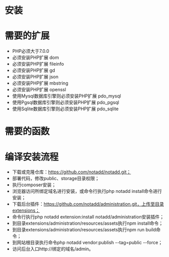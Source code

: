 # 安装

# 需要的扩展

* PHP必须大于7.0.0
* 必须安装PHP扩展 dom
* 必须安装PHP扩展 fileinfo
* 必须安装PHP扩展 gd
* 必须安装PHP扩展 json
* 必须安装PHP扩展 mbstring
* 必须安装PHP扩展 openssl
* 使用Mysql数据库引擎则必须安装PHP扩展 pdo_mysql
* 使用Pgsql数据库引擎则必须安装PHP扩展 pdo_pgsql
* 使用Sqlite数据库引擎则必须安装PHP扩展 pdo_sqlite

# 需要的函数

# 编译安装流程

* 下载或克隆仓库：https://github.com/notadd/notadd.git；
* 部署代码，修改public、storage目录权限；
* 执行composer安装；
* 浏览器访问所绑定域名进行安装，或命令行执行php notadd install命令进行安装；
* 下载后台插件：https://github.com/notadd/administration.git，上传至目录extensions；
* 命令行执行php notadd extension:install notadd/administration安装插件；
* 到目录extensions/administration/resources/assets执行npm install命令；
* 到目录extensions/administration/resources/assets执行npm run build命令；
* 到网站根目录执行命令php notadd vendor:publish --tag=public --force；
* 访问后台入口http://绑定的域名/admin。